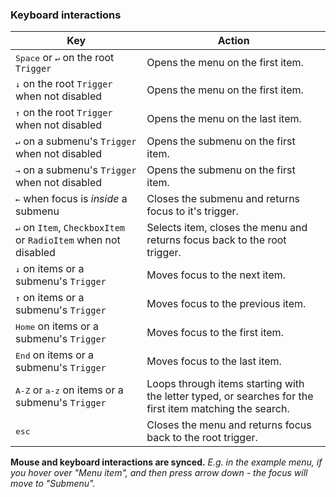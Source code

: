 ### Keyboard interactions

| Key                                                                     | Action                                                                                                  |
| ----------------------------------------------------------------------- | ------------------------------------------------------------------------------------------------------- |
| <kbd>Space</kbd> or <kbd>↵</kbd> on the root `Trigger`                  | Opens the menu on the first item.                                                                       |
| <kbd>↓</kbd> on the root `Trigger` when not disabled                    | Opens the menu on the first item.                                                                       |
| <kbd>↑</kbd> on the root `Trigger` when not disabled                    | Opens the menu on the last item.                                                                        |
| <kbd>↵</kbd> on a submenu's `Trigger` when not disabled                 | Opens the submenu on the first item.                                                                    |
| <kbd>→</kbd> on a submenu's `Trigger` when not disabled                 | Opens the submenu on the first item.                                                                    |
| <kbd>←</kbd> when focus is <i>inside</i> a submenu                      | Closes the submenu and returns focus to it's trigger.                                                   |
| <kbd>↵</kbd> on `Item`, `CheckboxItem` or `RadioItem` when not disabled | Selects item, closes the menu and returns focus back to the root trigger.                               |
| <kbd>↓</kbd> on items or a submenu's `Trigger`                          | Moves focus to the next item.                                                                           |
| <kbd>↑</kbd> on items or a submenu's `Trigger`                          | Moves focus to the previous item.                                                                       |
| <kbd>Home</kbd> on items or a submenu's `Trigger`                       | Moves focus to the first item.                                                                          |
| <kbd>End</kbd> on items or a submenu's `Trigger`                        | Moves focus to the last item.                                                                           |
| <kbd>A-Z</kbd> or <kbd>a-z</kbd> on items or a submenu's `Trigger`      | Loops through items starting with the letter typed, or searches for the first item matching the search. |
| <kbd>esc</kbd>                                                          | Closes the menu and returns focus back to the root trigger.                                             |

**Mouse and keyboard interactions are synced.** _E.g. in the example menu, if you hover over "Menu item", and then press arrow down - the focus will move to "Submenu"._
